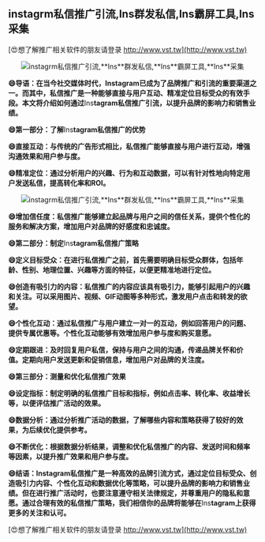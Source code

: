 ## **instagrm私信推广引流,**Ins**群发私信,**Ins**霸屏工具,**Ins**采集**

[😍想了解推广相关软件的朋友请登录 http://www.vst.tw](http://www.vst.tw)

 <center><img src="https://vst.tw/MP4/tuiguang/png/0.png" alt="instagrm私信推广引流,**Ins**群发私信,**Ins**霸屏工具,**Ins**采集"></center>

**😄导语：在当今社交媒体时代，**Ins**tagram已成为了品牌推广和引流的重要渠道之一。而其中，私信推广是一种能够直接与用户互动、精准定位目标受众的有效手段。本文将介绍如何通过**Ins**tagram私信推广引流，以提升品牌的影响力和销售业绩。**

**😄第一部分：了解**Ins**tagram私信推广的优势**

**😄直接互动：与传统的广告形式相比，私信推广能够直接与用户进行互动，增强沟通效果和用户参与度。**

**😄精准定位：通过分析用户的兴趣、行为和互动数据，可以有针对性地向特定用户发送私信，提高转化率和ROI。**

 <center><img src="https://vst.tw/MP4/tuiguang/png/6.png" alt="instagrm私信推广引流,**Ins**群发私信,**Ins**霸屏工具,**Ins**采集"></center>

**😄增加信任度：私信推广能够建立起品牌与用户之间的信任关系，提供个性化的服务和解决方案，增加用户对品牌的好感度和忠诚度。**

**😄第二部分：制定**Ins**tagram私信推广策略**

**😄定义目标受众：在进行私信推广之前，首先需要明确目标受众群体，包括年龄、性别、地理位置、兴趣等方面的特征，以便更精准地进行定位。**

**😄创造有吸引力的内容：私信推广的内容应该具有吸引力，能够引起用户的兴趣和关注。可以采用图片、视频、GIF动图等多种形式，激发用户点击和转发的欲望。**

**😄个性化互动：通过私信推广与用户建立一对一的互动，例如回答用户的问题、提供专属优惠等。个性化互动能够有效增加用户参与度和购买意愿。**

**😄定期跟进：及时回复用户私信，保持与用户之间的沟通，传递品牌关怀和价值。定期向用户发送更新和促销信息，增加用户对品牌的关注度。**

**😄第三部分：测量和优化私信推广效果**

**😄设定指标：制定明确的私信推广目标和指标，例如点击率、转化率、收益增长等，以便评估推广活动的效果。**

**😄数据分析：通过分析推广活动的数据，了解哪些内容和策略获得了较好的效果，为后续优化提供参考。**

**😄不断优化：根据数据分析结果，调整和优化私信推广的内容、发送时间和频率等因素，以提升推广效果和用户参与度。**

**😄结语：**Ins**tagram私信推广是一种高效的品牌引流方式，通过定位目标受众、创造吸引力内容、个性化互动和数据优化等策略，可以提升品牌的影响力和销售业绩。但在进行推广活动时，也要注意遵守相关法律规定，并尊重用户的隐私和意愿。通过合理有效的私信推广策略，我们相信你的品牌将能够在**Ins**tagram上获得更多的关注和认可。**

[😍想了解推广相关软件的朋友请登录 http://www.vst.tw](http://www.vst.tw)



